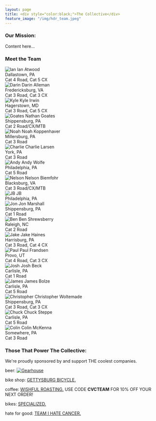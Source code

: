 ```yaml
---
layout: page
title: <div style="color:black;">The Collective</div>
feature_image: "/img/hdr_team.jpeg"
---
```

<h3>Our Mission:</h3>
Content here...


<h3>Meet the Team</h3>

<div class="myGallery">
  <div class="item">
    <img src="/img/hs_ian.jpeg" alt="Ian" class="image"/>
    <span class="caption">Ian Atwood<br>Dallastown, PA<br>Cat 4 Road, Cat 5 CX</span>
  </div>
    <div class="item">
    <img src="/img/hs_darin.jpeg" alt="Darin" class="image"/>
    <span class="caption">Darin Alleman<br>Fredericksburg, VA<br>Cat 3 Road, Cat 3 CX</span>
  </div>
  <div class="item">
    <img src="/img/hs_kyle.jpeg" alt="Kyle" class="image"/>
    <span class="caption">Kyle Irwin<br>Hagerstown, MD<br>Cat 3 Road, Cat 5 CX</span>
  </div>
  <div class="item">
    <img src="/img/hs_goates.jpeg" alt="Goates" class="image"/>
    <span class="caption">Nathan Goates<br>Shippensburg, PA<br> Cat 2 Road/CX/MTB</span>
  </div>
    <div class="item">
    <img src="/img/hs_noah.jpeg" alt="Noah" class="image"/>
    <span class="caption">Noah Koppenhaver<br>Millersburg, PA<br> Cat 3 Road</span>
    </div>
    <div class="item">
    <img src="/img/hs_charlie.jpeg" alt="Charlie" class="image"/>
    <span class="caption">Charlie Larsen<br>York, PA<br> Cat 3 Road</span>
    </div>
    <div class="item">
    <img src="/img/hs_andy.jpeg" alt="Andy" class="image"/>
    <span class="caption">Andy Wolfe<br>Philadelphia, PA<br> Cat 5 Road</span>
    </div>
    <div class="item">
    <img src="/img/hs_nelson.jpeg" alt="Nelson" class="image"/>
    <span class="caption">Nelson Biemfohr<br>Blacksburg, VA<br> Cat 3 Road/CX/MTB</span>
    </div>
    <div class="item">
    <img src="/img/hs_JB.jpeg" alt="JB" class="image"/>
    <span class="caption">JB<br>Philadelphia, PA</span>
    </div>
    <div class="item">
    <img src="/img/hs_jon.jpeg" alt="Jon" class="image"/>
    <span class="caption">Jon Marshall<br>Shippensburg, PA<br>Cat 1 Road</span>
    </div>
    <div class="item">
    <img src="/img/hs_ben.jpeg" alt="Ben" class="image"/>
    <span class="caption">Ben Shrewsberry<br>Raleigh, NC<br> Cat 2 Road</span>
    </div>
    <div class="item">
    <img src="/img/hs_jake.jpeg" alt="Jake" class="image"/>
    <span class="caption">Jake Haines<br>Harrisburg, PA<br> Cat 3 Road, Cat 4 CX</span>
    </div>
    <div class="item">
    <img src="/img/hs_paul.jpeg" alt="Paul" class="image"/>
    <span class="caption">Paul Frandsen<br>Provo, UT<br> Cat 4 Road, Cat 3 CX</span>
    </div>
    <div class="item">
    <img src="/img/hs_faceless.jpg" alt="Josh" class="image"/>
    <span class="caption">Josh Beck<br>Carlisle, PA<br> Cat 1 Road</span>
    </div>
    <div class="item">
    <img src="/img/hs_faceless.jpg" alt="James" class="image"/>
    <span class="caption">James Bolze<br>Carlisle, PA<br> Cat 5 Road</span>
    </div>
    <div class="item">
    <img src="/img/hs_faceless.jpg" alt="Christopher" class="image"/>
    <span class="caption">Christopher Woltemade<br>Shippensburg, PA<br> Cat 3 Road, Cat 3 CX</span>
    </div>
    <div class="item">
    <img src="/img/hs_faceless.jpg" alt="Chuck" class="image"/>
    <span class="caption">Chuck Steppe<br>Carlisle, PA<br> Cat 5 Road</span>
    </div>
    <div class="item">
    <img src="/img/hs_faceless.jpg" alt="Colin" class="image"/>
    <span class="caption">Colin McKenna<br>Somewhere, PA<br> Cat 3 Road</span>
    </div>
</div>
<h3>Those That Power The Collective:</h3>

We're proudly sponsored by and support THE coolest companies. 

beer: 
  <a href="https://gearhousebrewingco.com/">
  <img src="/img/logo_gh.PNG" alt="Gearhouse" class="image"/>
  </a>

bike shop: <a href="https://gettysburgbicycle.com/">GETTYSBURG BICYCLE.</a>

coffee: <a href="https://wishfulroasting.com">WISHFUL ROASTING.</a> USE CODE <b>CVCTEAM</b> FOR 10% OFF YOUR NEXT ORDER!

bikes: <a href="https://www.specialized.com/us/en">SPECIALIZED.</a>

hate for good: <a href="https://www.teamihatecancer.com/">TEAM I HATE CANCER.</a>